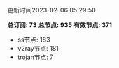 更新时间2023-02-06 05:29:50

**总订阅: 73**
**总节点: 935**
**有效节点: 371**
- ss节点: 183
- v2ray节点: 181
- trojan节点: 7
